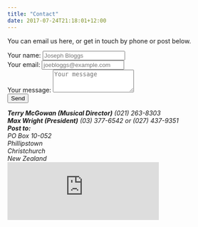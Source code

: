 ```yaml
---
title: "Contact"
date: 2017-07-24T21:18:01+12:00
---
```

You can email us here, or get in touch by phone or post below.

<form action="https://formspree.io/info@mainlandbigband.co.nz" method="POST">
      <div class="form-group">
            <label for="nameField">Your name:</label>
            <input id="nameField" class="form-control" type="text" name="name" placeholder="Joseph Bloggs" required>
      </div>
      <div class="form-group">
        <label for="emailField">Your email:</label>
        <input id="emailField" class="form-control" type="email" name="_replyto" placeholder="joebloggs@example.com" required>
      </div>
      <div class="form-group">
        <label for="messageField">Your message:</label>
        <textarea id="messageField" class="form-control" name="message" placeholder="Your message" rows="3" required></textarea>
      </div>
      <input type="hidden" name="_subject" value="New email from website" />
      <input type="hidden" name="_next" value="//mainlandbigband.co.nz/contact/thanks.html" />
      <input type="submit" value="Send">
</form>



<address>
    <strong>Terry McGowan (Musical Director)</strong>
    (021) 263-8303
</address>
<address>
    <strong>Max Wright (President)</strong>
    (03) 377-6542 or (027) 437-9351
</address>
<address>
    <strong>Post to:</strong><br>
    PO Box 10-052<br>
    Phillipstown<br>
    Christchurch<br>
    New Zealand
</address>

<iframe src="https://www.facebook.com/plugins/page.php?href=https%3A%2F%2Fwww.facebook.com%2FMainlandBigBand%20%20&tabs&width=340&height=130&small_header=false&adapt_container_width=true&hide_cover=false&show_facepile=false&appId" width="340" height="130" style="border:none;overflow:hidden" scrolling="no" frameborder="0" allowTransparency="true"></iframe>